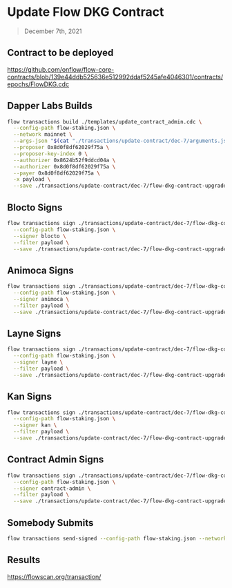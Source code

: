 # Update Flow DKG Contract

> December 7th, 2021

## Contract to be deployed

https://github.com/onflow/flow-core-contracts/blob/139e44ddb525636e512992ddaf5245afe4046301/contracts/epochs/FlowDKG.cdc

## Dapper Labs Builds

```sh
flow transactions build ./templates/update_contract_admin.cdc \
  --config-path flow-staking.json \
  --network mainnet \
  --args-json "$(cat "./transactions/update-contract/dec-7/arguments.json")" \
  --proposer 0x8d0f8df62029f75a \
  --proposer-key-index 0 \
  --authorizer 0x8624b52f9ddcd04a \
  --authorizer 0x8d0f8df62029f75a \
  --payer 0x8d0f8df62029f75a \
  -x payload \
  --save ./transactions/update-contract/dec-7/flow-dkg-contract-upgrade-dec-7-unsigned.rlp
```

## Blocto Signs

```sh
flow transactions sign ./transactions/update-contract/dec-7/flow-dkg-contract-upgrade-dec-7-unsigned.rlp \
  --config-path flow-staking.json \
  --signer blocto \
  --filter payload \
  --save ./transactions/update-contract/dec-7/flow-dkg-contract-upgrade-dec-7-sig-1.rlp
```

## Animoca Signs

```sh
flow transactions sign ./transactions/update-contract/dec-7/flow-dkg-contract-upgrade-dec-7-sig-1.rlp \
  --config-path flow-staking.json \
  --signer animoca \
  --filter payload \
  --save ./transactions/update-contract/dec-7/flow-dkg-contract-upgrade-dec-7-sig-2.rlp
```

## Layne Signs

```sh
flow transactions sign ./transactions/update-contract/dec-7/flow-dkg-contract-upgrade-dec-7-sig-2.rlp \
  --config-path flow-staking.json \
  --signer layne \
  --filter payload \
  --save ./transactions/update-contract/dec-7/flow-dkg-contract-upgrade-dec-7-sig-3.rlp
```

## Kan Signs

```sh
flow transactions sign ./transactions/update-contract/dec-7/flow-dkg-contract-upgrade-dec-7-sig-3.rlp \
  --config-path flow-staking.json \
  --signer kan \
  --filter payload \
  --save ./transactions/update-contract/dec-7/flow-dkg-contract-upgrade-dec-7-sig-4.rlp
```

## Contract Admin Signs

```sh
flow transactions sign ./transactions/update-contract/dec-7/flow-dkg-contract-upgrade-dec-7-sig-4.rlp \
  --config-path flow-staking.json \
  --signer contract-admin \
  --filter payload \
  --save ./transactions/update-contract/dec-7/flow-dkg-contract-upgrade-dec-7-sig-complete.rlp
```

## Somebody Submits

```sh
flow transactions send-signed --config-path flow-staking.json --network mainnet ./transactions/update-contract/dec-7/flow-dkg-contract-upgrade-dec-7-sig-complete.rlp
```


## Results

https://flowscan.org/transaction/
